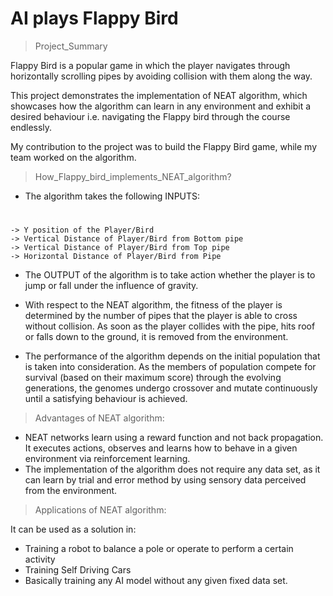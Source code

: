 # AI plays Flappy Bird

> Project_Summary

Flappy Bird is a popular game in which the player navigates through horizontally scrolling pipes by avoiding collision with them along the way. 

This project demonstrates the implementation of NEAT algorithm, which showcases how the algorithm can learn in any environment and exhibit a desired behaviour i.e. navigating the Flappy bird through the course endlessly.

My contribution to the project was to build the Flappy Bird game, while my team worked on the algorithm.

> How_Flappy_bird_implements_NEAT_algorithm?

* The algorithm takes the following INPUTS:
#
    -> Y position of the Player/Bird
    -> Vertical Distance of Player/Bird from Bottom pipe
    -> Vertical Distance of Player/Bird from Top pipe
    -> Horizontal Distance of Player/Bird from Pipe


* The OUTPUT of the algorithm is to take action whether the player is to jump or fall under the influence of gravity.

* With respect to the NEAT algorithm, the fitness of the player is determined by the number of pipes that the player is able to cross without collision. As soon as the player collides with the pipe, hits roof or falls down to the ground, it is removed from the environment.

* The performance of the algorithm depends on the initial population that is taken into consideration. As the members of population compete for survival (based on their maximum score) through the evolving generations, the genomes undergo crossover and mutate continuously until a satisfying behaviour is achieved.


> Advantages of NEAT algorithm:

* NEAT networks learn using a reward function and not back propagation. It executes actions, observes and learns how to behave in a given environment via   reinforcement learning. 
* The implementation of the algorithm does not require any data set, as it can learn by trial and error method by using sensory data perceived from the environment.


>Applications of NEAT algorithm:

It can be used as a solution in:

* Training a robot to balance a pole or operate to perform a certain activity
* Training Self Driving Cars
* Basically training any AI model without any given fixed data set.


